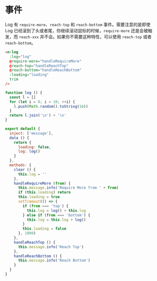 # 事件

Log 有 `require-more`、`reach-top` 和 `reach-bottom` 事件。需要注意的是即使 Log 已经滚到了头或者尾，你继续滚动鼠标的时候，`require-more` 还是会被触发，而 `reach-xxx` 并不会。如果你不需要这种特性，可以使用 `reach-top` 或者 `reach-bottom`。

```html
<n-log
  :log="log"
  @require-more="handleRequireMore"
  @reach-top="handleReachTop"
  @reach-bottom="handleReachBottom"
  :loading="loading"
  trim
/>
```

```js
function log () {
  const l = []
  for (let i = 0; i < 10; ++i) {
    l.push(Math.random().toString(16))
  }
  return l.join('\n') + '\n'
}

export default {
  inject: ['message'],
  data () {
    return {
      loading: false,
      log: log()
    }
  },
  methods: {
    clear () {
      this.log = ''
    },
    handleRequireMore (from) {
      this.message.info('Require More from ' + from)
      if (this.loading) return
      this.loading = true
      setTimeout(() => {
        if (from === 'top') {
          this.log = log() + this.log
        } else if (from === 'bottom') {
          this.log = this.log + log()
        }
        this.loading = false
      }, 1000)
    },
    handleReachTop () {
      this.message.info('Reach Top')
    },
    handleReachBottom () {
      this.message.info('Reach Bottom')
    }
  }
}
```
